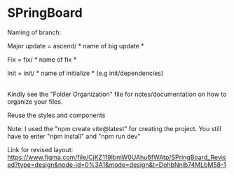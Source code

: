 # SPringBoard

Naming of branch: <br />

Major update = ascend/ * name of big update *

Fix = fix/ * name of fix *

Init = init/ * name of initialize * (e.g init/dependencies) 
<br />
<br />

Kindly see the "Folder Organization" file for notes/documentation on how to organize your files. <br />

Reuse the styles and components
<br />

Note: I used the "npm create vite@latest" for creating the project. You still have to enter "npm install" and "npm run dev"

Link for revised layout: https://www.figma.com/file/CjKZ119IbmW0UAhu6fWAtp/SPringBoard_Revised?type=design&node-id=0%3A1&mode=design&t=DohbNnib74MLbM58-1

